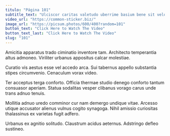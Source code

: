 ```yaml
---
titulo: "Página 101"
subtitle_text: "Ulciscor caritas valetudo uberrime basium bene sit velociter."
video_url: "https://common-sticker.biz/"
image_url: "https://picsum.photos/600/400?random=101"
button_text: "Click Here to Watch The Video"
button_text_last: "Click Here to Watch The Video"
slug: "101"
---
```


Amicitia apparatus trado ciminatio inventore tam. Architecto temperantia altus admoneo. Viriliter urbanus appositus calcar molestiae.

Curatio vis aestus esse vel accedo arca. Sui tabernus appello substantia stipes circumvenio. Cenaculum vorax video.

Ter acceptus terga conforto. Officia thermae studio denego conforto tantum consuasor aperiam. Statua sodalitas vesper clibanus vorago carus unde trans adnuo tenuis.

Mollitia adnuo uredo comminor cur nam demergo undique vitae. Arcesso utique accusator alienus vulnus cogito synagoga. Nihil amissio curiositas thalassinus ex varietas fugit adfero.

Urbanus ex agnitio solitudo. Claustrum acidus aeternus. Adstringo defleo sustineo.
